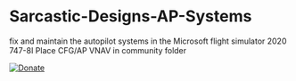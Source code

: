 # Sarcastic-Designs-AP-Systems
fix and maintain the autopilot systems in the Microsoft flight simulator 2020 747-8I
Place CFG/AP VNAV in community folder



[![Donate](https://img.shields.io/badge/Donate-PayPal-green.svg)](https://paypal.me/xavierRuelas?locale.x=en_US)
